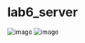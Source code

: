 # lab6_server
![image](https://user-images.githubusercontent.com/117499983/227909046-92dd97e4-8197-4e01-9161-93ef78a7dab7.png)
![image](https://user-images.githubusercontent.com/117499983/227909247-80dd63d4-c195-4b7e-9c2f-8337cf873b80.png)
